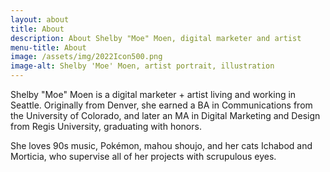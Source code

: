 ```yaml
---
layout: about
title: About
description: About Shelby "Moe" Moen, digital marketer and artist
menu-title: About
image: /assets/img/2022Icon500.png
image-alt: Shelby 'Moe' Moen, artist portrait, illustration
---
```


Shelby "Moe" Moen is a digital marketer + artist living and working in Seattle.  Originally from Denver, she earned a BA in Communications from the University of Colorado, and later an MA in Digital Marketing and Design from Regis University, graduating with honors.

She loves 90s music, Pokémon, mahou shoujo, and her cats Ichabod and Morticia, who supervise all of her projects with scrupulous eyes.
